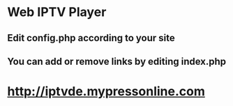 # Web IPTV Player
## Edit config.php according to your site
## You can add or remove links by editing index.php

# http://iptvde.mypressonline.com


